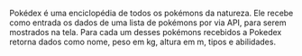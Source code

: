 Pokédex é uma enciclopédia de todos os pokémons da natureza. Ele recebe como entrada os dados de uma lista de pokémons por via API, para serem mostrados na tela. Para cada um desses pokémons recebidos a Pokedex retorna dados como nome, peso em kg, altura em m, tipos e abilidades. 